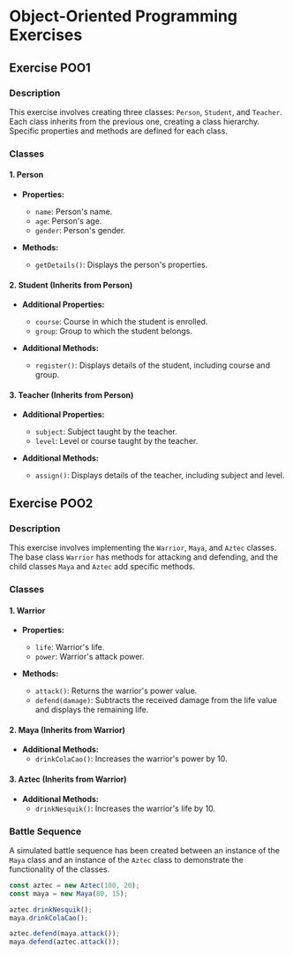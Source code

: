 # Object-Oriented Programming Exercises

## Exercise POO1

### Description

This exercise involves creating three classes: `Person`, `Student`, and `Teacher`. Each class inherits from the previous one, creating a class hierarchy. Specific properties and methods are defined for each class.

### Classes

#### 1. Person

- **Properties:**
  - `name`: Person's name.
  - `age`: Person's age.
  - `gender`: Person's gender.

- **Methods:**
  - `getDetails()`: Displays the person's properties.

#### 2. Student (Inherits from Person)

- **Additional Properties:**
  - `course`: Course in which the student is enrolled.
  - `group`: Group to which the student belongs.

- **Additional Methods:**
  - `register()`: Displays details of the student, including course and group.

#### 3. Teacher (Inherits from Person)

- **Additional Properties:**
  - `subject`: Subject taught by the teacher.
  - `level`: Level or course taught by the teacher.

- **Additional Methods:**
  - `assign()`: Displays details of the teacher, including subject and level.

        

## Exercise POO2

### Description

This exercise involves implementing the `Warrior`, `Maya`, and `Aztec` classes. The base class `Warrior` has methods for attacking and defending, and the child classes `Maya` and `Aztec` add specific methods.

### Classes

#### 1. Warrior

- **Properties:**
  - `life`: Warrior's life.
  - `power`: Warrior's attack power.

- **Methods:**
  - `attack()`: Returns the warrior's power value.
  - `defend(damage)`: Subtracts the received damage from the life value and displays the remaining life.

#### 2. Maya (Inherits from Warrior)

- **Additional Methods:**
  - `drinkColaCao()`: Increases the warrior's power by 10.

#### 3. Aztec (Inherits from Warrior)

- **Additional Methods:**
  - `drinkNesquik()`: Increases the warrior's life by 10.

### Battle Sequence

A simulated battle sequence has been created between an instance of the `Maya` class and an instance of the `Aztec` class to demonstrate the functionality of the classes.

```javascript
const aztec = new Aztec(100, 20);
const maya = new Maya(80, 15);

aztec.drinkNesquik();
maya.drinkColaCao();

aztec.defend(maya.attack());
maya.defend(aztec.attack());
